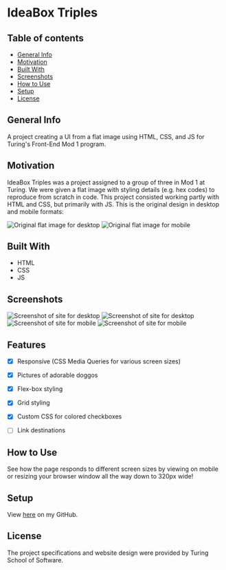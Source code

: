 # IdeaBox Triples

## Table of contents
* [General Info](#General-Info)
* [Motivation](#Motivation)
* [Built With](#Built-With) 
* [Screenshots](#Screenshots)
* [How to Use](#How-to-Use)
* [Setup](#Setup)
* [License](#License)

## General Info

A project creating a UI from a flat image using HTML, CSS, and JS for Turing's Front-End Mod 1 program.

## Motivation

IdeaBox Triples was a project assigned to a group of three in Mod 1 at Turing.  We were given a flat image with styling details (e.g. hex codes) to reproduce from scratch in code.  This project consisted working partly with HTML and CSS, but primarily with JS.  This is the original design in desktop and mobile formats:

<img src="https://github.com/BrennanDuffey/ideaBox/blob/master/images/original1.jpg" alt="Original flat image for desktop">

<img src="https://github.com/BrennanDuffey/ideaBox/blob/master/images/original2.jpg" alt="Original flat image for mobile">


## Built With

- HTML
- CSS
- JS


## Screenshots
<img src="https://github.com/BrennanDuffey/ideaBox/blob/master/images/desktop1.png" alt="Screenshot of site for desktop">
<img src="https://github.com/BrennanDuffey/ideaBox/blob/master/images/desktop2.png" alt="Screenshot of site for desktop">
<img src="https://github.com/BrennanDuffey/ideaBox/blob/master/images/mobile1.png" alt="Screenshot of site for mobile">
<img src="https://github.com/BrennanDuffey/ideaBox/blob/master/images/mobile2.png" alt="Screenshot of site for mobile">

## Features

- [x] Responsive (CSS Media Queries for various screen sizes)
- [x] Pictures of adorable doggos
- [x] Flex-box styling
- [x] Grid styling
- [x] Custom CSS for colored checkboxes
- [ ] Link destinations


## How to Use

See how the page responds to different screen sizes by viewing on mobile or resizing your browser window all the way down to 320px wide!


## Setup

View <a href="xxxxxxx">here</a> on my GitHub.

## License

The project specifications and website design were provided by Turing School of Software.
